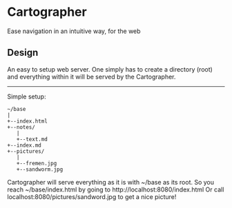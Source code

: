 # Cartographer
Ease navigation in an intuitive way, for the web

## Design
An easy to setup web server. One simply has to create a directory (root) and everything within it will be served by the Cartographer.

---

Simple setup:

    ~/base
    |
    +--index.html
    +--notes/
       |
       +--text.md
    +--index.md
    +--pictures/
       |
       +--fremen.jpg
       +--sandworm.jpg

Cartographer will serve everything as it is with ~/base as its root.
So you reach ~/base/index.html by going to http://localhost:8080/index.html
Or call localhost:8080/pictures/sandword.jpg to get a nice picture!
